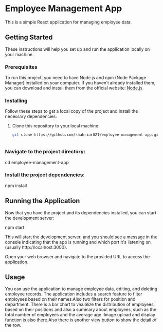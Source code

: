 # Employee Management App

This is a simple React application for managing employee data.

## Getting Started

These instructions will help you set up and run the application locally on your machine.

### Prerequisites

To run this project, you need to have Node.js and npm (Node Package Manager) installed on your computer. If you haven't already installed them, you can download and install them from the official website: [Node.js](https://nodejs.org/).

### Installing

Follow these steps to get a local copy of the project and install the necessary dependencies:

1. Clone this repository to your local machine:

   ```bash
   git clone https://github.com/shahriar021/employee-management-app.git



### Navigate to the project directory:

cd employee-management-app

### Install the project dependencies:

npm install

## Running the Application

Now that you have the project and its dependencies installed, you can start the development server:

npm start

This will start the development server, and you should see a message in the console indicating that the app is running and which port it's listening on (usually http://localhost:3000).

Open your web browser and navigate to the provided URL to access the application.

## Usage

You can use the application to manage employee data, editing, and deleting employee records. The application includes a search feature to filter employees based on their names.Also two filters for position and department. There is a bar chart to visualize the distribution of employees based on their positions and also a summary about employees, such as the total number of employees and the average age.
Image upload and display function is also there.Also there is another view button to show the detail of the row.


